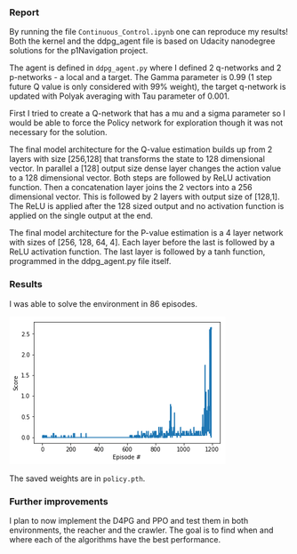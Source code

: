 ### Report

By running the file `Continuous_Control.ipynb` one can reproduce my results! 
Both the kernel and the ddpg_agent file is based on Udacity nanodegree solutions for the p1Navigation project.

The agent is defined in `ddpg_agent.py` where I defined 2 q-networks and 2 p-networks - a local and a target. The Gamma parameter is 0.99 (1 step future Q value is only considered with 99% weight), the target q-network is updated with Polyak averaging with Tau parameter of 0.001.

First I tried to create a Q-network that has a mu and a sigma parameter so I would be able to force the Policy network for exploration though it was not necessary for the solution.

The final model architecture for the Q-value estimation builds up from 2 layers with size [256,128] that transforms the state to 128 dimensional vector.
In parallel a [128] output size dense layer changes the action value to a 128 dimensional vector. Both steps are followed by ReLU activation function.
Then a concatenation layer joins the 2 vectors into a 256 dimensional vector. This is followed by 2 layers with output size of [128,1]. 
The ReLU is applied after the 128 sized output and no activation function is applied on the single output at the end.

The final model architecture for the P-value estimation is a 4 layer network with sizes of [256, 128, 64, 4]. Each layer before the last is followed by a ReLU activation function.
The last layer is followed by a tanh function, programmed in the ddpg_agent.py file itself.

### Results

I was able to solve the environment in 86 episodes.

![Solved in 86 episodes](image.png)

The saved weights are in `policy.pth`. 

### Further improvements

I plan to now implement the D4PG and PPO and test them in both environments, the reacher and the crawler. The goal is to find when and where each of the algorithms have the best performance.
